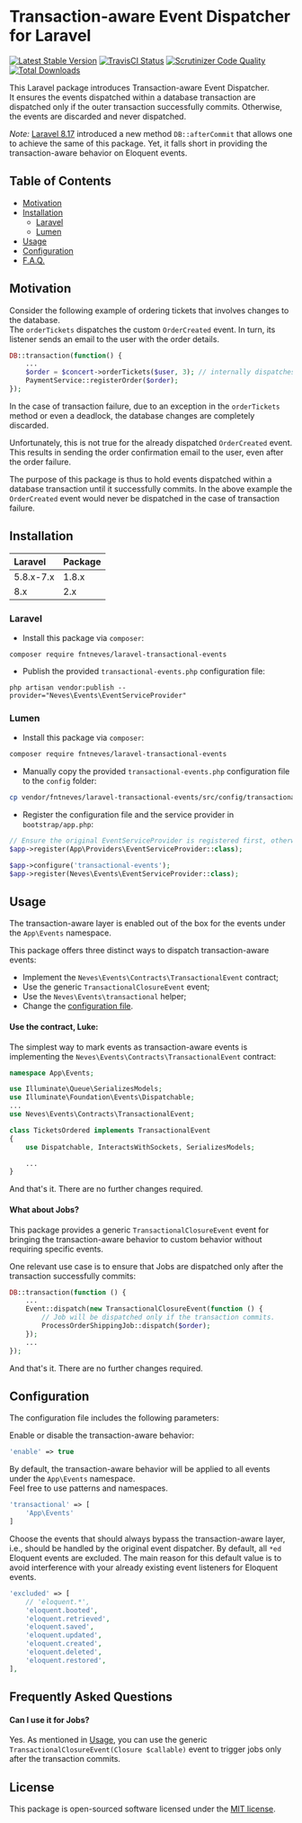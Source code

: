 # Transaction-aware Event Dispatcher for Laravel

[![Latest Stable Version](https://poser.pugx.org/fntneves/laravel-transactional-events/v/stable)](https://packagist.org/packages/fntneves/laravel-transactional-events)
<a href="https://travis-ci.org/fntneves/laravel-transactional-events"><img src="https://travis-ci.org/fntneves/laravel-transactional-events.svg?branch=master" alt="TravisCI Status"></a>
<a href="https://scrutinizer-ci.com/g/fntneves/laravel-transactional-events/?branch=master"><img src="https://scrutinizer-ci.com/g/fntneves/laravel-transactional-events/badges/quality-score.png?b=master" alt="Scrutinizer Code Quality"></a>
[![Total Downloads](https://poser.pugx.org/fntneves/laravel-transactional-events/downloads)](https://packagist.org/packages/fntneves/laravel-transactional-events)

This Laravel package introduces Transaction-aware Event Dispatcher.<br>
It ensures the events dispatched within a database transaction are dispatched only if the outer transaction successfully commits. Otherwise, the events are discarded and never dispatched.

*Note:* [Laravel 8.17](https://laravel-news.com/laravel-8-17-0) introduced a new method `DB::afterCommit` that allows one to achieve the same of this package. Yet, it falls short in providing the transaction-aware behavior on Eloquent events.

## Table of Contents

* [Motivation](#motivation)
* [Installation](#installation)
    * [Laravel](#laravel)
    * [Lumen](#lumen)
* [Usage](#usage)
* [Configuration](#configuration)
* [F.A.Q.](#frequently-asked-questions)

## Motivation

Consider the following example of ordering tickets that involves changes to the database.<br/>
The `orderTickets` dispatches the custom `OrderCreated` event.
In turn, its listener sends an email to the user with the order details.

```php
DB::transaction(function() {
    ...
    $order = $concert->orderTickets($user, 3); // internally dispatches 'OrderCreated' event
    PaymentService::registerOrder($order);
});
```

In the case of transaction failure, due to an exception in the `orderTickets` method or even a deadlock, the database changes are completely discarded.

Unfortunately, this is not true for the already dispatched `OrderCreated` event.
This results in sending the order confirmation email to the user, even after the order failure.

The purpose of this package is thus to hold events dispatched within a database transaction until it successfully commits.
In the above example the `OrderCreated` event would never be dispatched in the case of transaction failure.

## Installation

 Laravel  | Package
:---------|:----------
 5.8.x-7.x     | 1.8.x
 8.x           | 2.x

### Laravel
- Install this package via `composer`:

```
composer require fntneves/laravel-transactional-events
```

- Publish the provided `transactional-events.php` configuration file:

```
php artisan vendor:publish --provider="Neves\Events\EventServiceProvider"
```

### Lumen

- Install this package via `composer`:

``` bash
composer require fntneves/laravel-transactional-events
```

- Manually copy the provided `transactional-events.php` configuration file to the `config` folder:

```bash
cp vendor/fntneves/laravel-transactional-events/src/config/transactional-events.php config/transactional-events.php
```

- Register the configuration file and the service provider in `bootstrap/app.php`:<br/>

```php
// Ensure the original EventServiceProvider is registered first, otherwise your event listeners are overriden.
$app->register(App\Providers\EventServiceProvider::class);

$app->configure('transactional-events');
$app->register(Neves\Events\EventServiceProvider::class);
```

## Usage

The transaction-aware layer is enabled out of the box for the events under the `App\Events` namespace.

This package offers three distinct ways to dispatch transaction-aware events:
- Implement the `Neves\Events\Contracts\TransactionalEvent` contract;
- Use the generic `TransactionalClosureEvent` event;
- Use the `Neves\Events\transactional` helper;
- Change the [configuration file](#configuration).

#### Use the contract, Luke:

The simplest way to mark events as transaction-aware events is implementing the `Neves\Events\Contracts\TransactionalEvent` contract:<br/>

```php
namespace App\Events;

use Illuminate\Queue\SerializesModels;
use Illuminate\Foundation\Events\Dispatchable;
...
use Neves\Events\Contracts\TransactionalEvent;

class TicketsOrdered implements TransactionalEvent
{
    use Dispatchable, InteractsWithSockets, SerializesModels;

    ...
}
```

And that's it. There are no further changes required.

#### What about Jobs?

This package provides a generic `TransactionalClosureEvent` event for bringing the transaction-aware behavior to custom behavior without requiring specific events.

One relevant use case is to ensure that Jobs are dispatched only after the transaction successfully commits:

```php
DB::transaction(function () {
    ...
    Event::dispatch(new TransactionalClosureEvent(function () {
        // Job will be dispatched only if the transaction commits.
        ProcessOrderShippingJob::dispatch($order);
    });
    ...
});
```

And that's it. There are no further changes required.

## Configuration

The configuration file includes the following parameters:

Enable or disable the transaction-aware behavior:
```php
'enable' => true
```

By default, the transaction-aware behavior will be applied to all events under the `App\Events` namespace.
<br/>Feel free to use patterns and namespaces.

```php
'transactional' => [
    'App\Events'
]
```

Choose the events that should always bypass the transaction-aware layer, i.e., should be handled by the original event dispatcher. By default, all `*ed` Eloquent events are excluded. The main reason for this default value is to avoid interference with your already existing event listeners for Eloquent events.

```php
'excluded' => [
    // 'eloquent.*',
    'eloquent.booted',
    'eloquent.retrieved',
    'eloquent.saved',
    'eloquent.updated',
    'eloquent.created',
    'eloquent.deleted',
    'eloquent.restored',
],
```

## Frequently Asked Questions

#### Can I use it for Jobs?

Yes. As mentioned in [Usage](#usage), you can use the generic `TransactionalClosureEvent(Closure $callable)` event to trigger jobs only after the transaction commits.

## License
This package is open-sourced software licensed under the [MIT license](http://opensource.org/licenses/MIT).
